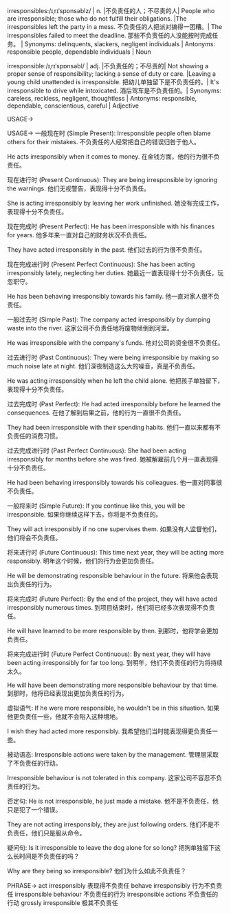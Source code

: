 irresponsibles:/ɪˌrɪˈspɒnsəblz/ | n. |不负责任的人；不尽责的人| People who are irresponsible; those who do not fulfill their obligations. |The irresponsibles left the party in a mess.  不负责任的人把派对搞得一团糟。|  The irresponsibles failed to meet the deadline. 那些不负责任的人没能按时完成任务。 | Synonyms: delinquents,  slackers,  negligent individuals | Antonyms: responsible people, dependable individuals | Noun

irresponsible:/ɪˌrɪˈspɒnsəbl/ | adj. |不负责任的；不尽责的| Not showing a proper sense of responsibility; lacking a sense of duty or care. |Leaving a young child unattended is irresponsible.  把幼儿单独留下是不负责任的。| It's irresponsible to drive while intoxicated.  酒后驾车是不负责任的。| Synonyms: careless, reckless, negligent, thoughtless | Antonyms: responsible, dependable, conscientious, careful | Adjective


USAGE->

USAGE->
一般现在时 (Simple Present):
Irresponsible people often blame others for their mistakes. 不负责任的人经常把自己的错误归咎于他人。

He acts irresponsibly when it comes to money.  在金钱方面，他的行为很不负责任。


现在进行时 (Present Continuous):
They are being irresponsible by ignoring the warnings. 他们无视警告，表现得十分不负责任。

She is acting irresponsibly by leaving her work unfinished. 她没有完成工作，表现得十分不负责任。


现在完成时 (Present Perfect):
He has been irresponsible with his finances for years.  他多年来一直对自己的财务状况不负责任。

They have acted irresponsibly in the past. 他们过去的行为很不负责任。


现在完成进行时 (Present Perfect Continuous):
She has been acting irresponsibly lately, neglecting her duties. 她最近一直表现得十分不负责任，玩忽职守。

He has been behaving irresponsibly towards his family. 他一直对家人很不负责任。


一般过去时 (Simple Past):
The company acted irresponsibly by dumping waste into the river.  这家公司不负责任地将废物倾倒到河里。

He was irresponsible with the company's funds. 他对公司的资金很不负责任。


过去进行时 (Past Continuous):
They were being irresponsible by making so much noise late at night.  他们深夜制造这么大的噪音，真是不负责任。

He was acting irresponsibly when he left the child alone. 他把孩子单独留下，表现得十分不负责任。



过去完成时 (Past Perfect):
He had acted irresponsibly before he learned the consequences. 在他了解到后果之前，他的行为一直很不负责任。

They had been irresponsible with their spending habits. 他们一直以来都有不负责任的消费习惯。


过去完成进行时 (Past Perfect Continuous):
She had been acting irresponsibly for months before she was fired. 她被解雇前几个月一直表现得十分不负责任。

He had been behaving irresponsibly towards his colleagues. 他一直对同事很不负责任。


一般将来时 (Simple Future):
If you continue like this, you will be irresponsible. 如果你继续这样下去，你将是不负责任的。

They will act irresponsibly if no one supervises them. 如果没有人监督他们，他们将会不负责任。


将来进行时 (Future Continuous):
This time next year, they will be acting more responsibly. 明年这个时候，他们的行为会更加负责任。

He will be demonstrating responsible behaviour in the future. 将来他会表现出负责任的行为。


将来完成时 (Future Perfect):
By the end of the project, they will have acted irresponsibly numerous times.  到项目结束时，他们将已经多次表现得不负责任。

He will have learned to be more responsible by then. 到那时，他将学会更加负责任。


将来完成进行时 (Future Perfect Continuous):
By next year, they will have been acting irresponsibly for far too long. 到明年，他们不负责任的行为将持续太久。

He will have been demonstrating more responsible behaviour by that time. 到那时，他将已经表现出更加负责任的行为。



虚拟语气:
If he were more responsible, he wouldn't be in this situation. 如果他更负责任一些，他就不会陷入这种境地。

I wish they had acted more responsibly. 我希望他们当时能表现得更负责任一些。



被动语态:
Irresponsible actions were taken by the management. 管理层采取了不负责任的行动。

Irresponsible behaviour is not tolerated in this company. 这家公司不容忍不负责任的行为。




否定句:
He is not irresponsible, he just made a mistake. 他不是不负责任，他只是犯了一个错误。

They are not acting irresponsibly, they are just following orders. 他们不是不负责任，他们只是服从命令。


疑问句:
Is it irresponsible to leave the dog alone for so long?  把狗单独留下这么长时间是不负责任的吗？

Why are they being so irresponsible?  他们为什么如此不负责任？



PHRASE->
act irresponsibly  表现得不负责任
behave irresponsibly  行为不负责任
irresponsible behaviour 不负责任的行为
irresponsible actions 不负责任的行动
grossly irresponsible  极其不负责任
